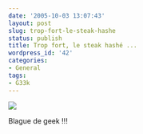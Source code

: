 ```yaml
---
date: '2005-10-03 13:07:43'
layout: post
slug: trop-fort-le-steak-hashe
status: publish
title: Trop fort, le steak hashé ...
wordpress_id: '42'
categories:
- General
tags:
- G33k
---
```


![](/images/steak.png)

Blague de geek !!!

